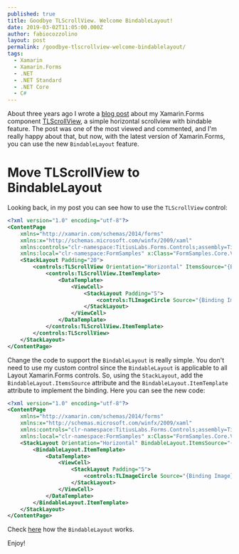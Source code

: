 ```yaml
---
published: true
title: Goodbye TLScrollView. Welcome BindableLayout!
date: 2019-03-02T11:05:00.000Z
author: fabiocozzolino
layout: post
permalink: /goodbye-tlscrollview-welcome-bindablelayout/
tags:
  - Xamarin
  - Xamarin.Forms
  - .NET
  - .NET Standard
  - .NET Core
  - C#
---
```

About three years ago I wrote a [blog post](/a-little-and-simple-bindable-horizontal-scroll-view/) about my Xamarin.Forms component [TLScrollView](https://github.com/fabiocozzolino/TitiusLabs.Xamarin/blob/master/TitiusLabs.Forms/Controls/TLScrollView.cs), a simple horizontal scrollview with bindable feature. The post was one of the most viewed and commented, and I'm really happy about that, but now, with the latest version of Xamarin.Forms, you can use the new `BindableLayout` feature.

# Move TLScrollView to BindableLayout
Looking back, in my post you can see how to use the `TLScrollView` control:

```xml
<?xml version="1.0" encoding="utf-8"?>
<ContentPage
    xmlns="http://xamarin.com/schemas/2014/forms"
    xmlns:x="http://schemas.microsoft.com/winfx/2009/xaml"
    xmlns:controls="clr-namespace:TitiusLabs.Forms.Controls;assembly=TitiusLabs.Forms"
    xmlns:local="clr-namespace:FormSamples" x:Class="FormSamples.Core.Views.FormSamplesPage">
    <StackLayout Padding="20">
        <controls:TLScrollView Orientation="Horizontal" ItemsSource="{Binding Items}" HeightRequest="100">
            <controls:TLScrollView.ItemTemplate>
                <DataTemplate>
                    <ViewCell>
                        <StackLayout Padding="5">
                            <controls:TLImageCircle Source="{Binding Image}" HeightRequest="80" WidthRequest="80" />
                        </StackLayout>
                    </ViewCell>
                </DataTemplate>
            </controls:TLScrollView.ItemTemplate>
        </controls:TLScrollView>
    </StackLayout>
</ContentPage>
```

Change the code to support the `BindableLayout` is really simple. You don't need to use my custom control since the `BindableLayout` is applicable to all Layout Xamarin.Forms controls. So, using the `StackLayout`, add the `BindableLayout.ItemsSource` attribute and the `BindableLayout.ItemTemplate` attribute to implement the binding. Here you can see the new code:

```xml
<?xml version="1.0" encoding="utf-8"?>
<ContentPage
    xmlns="http://xamarin.com/schemas/2014/forms"
    xmlns:x="http://schemas.microsoft.com/winfx/2009/xaml"
    xmlns:controls="clr-namespace:TitiusLabs.Forms.Controls;assembly=TitiusLabs.Forms"
    xmlns:local="clr-namespace:FormSamples" x:Class="FormSamples.Core.Views.FormSamplesPage">
    <StackLayout Orientation="Horizontal" BindableLayout.ItemsSource="{Binding Items}" HeightRequest="100">
        <BindableLayout.ItemTemplate>
            <DataTemplate>
                <ViewCell>
                    <StackLayout Padding="5">
                        <controls:TLImageCircle Source="{Binding Image}" HeightRequest="80" WidthRequest="80" />
                    </StackLayout>
                </ViewCell>
            </DataTemplate>
        </BindableLayout.ItemTemplate>
    </StackLayout>
</ContentPage>
```

Check [here](https://blog.xamarin.com/xamarin-forms-3-5-a-little-bindable-love/) how the `BindableLayout` works.

Enjoy!
